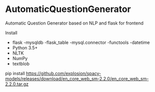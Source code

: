 # AutomaticQuestionGenerator
 Automatic Question Generator based on NLP and flask for frontend


Install
- flask 
-mysqldb 
-flask_table 
-mysql.connector 
-functools
-datetime
- Python 3.5+
- NLTK
- NumPy
- textblob

pip install https://github.com/explosion/spacy-models/releases/download/en_core_web_sm-2.2.0/en_core_web_sm-2.2.0.tar.gz
